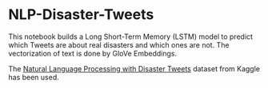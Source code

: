 # NLP-Disaster-Tweets
This notebook builds a Long Short-Term Memory (LSTM) model to predict which Tweets are about real disasters and which ones are not. The vectorization of text is done by GloVe Embeddings.

The [Natural Language Processing with Disaster Tweets](https://www.kaggle.com/competitions/nlp-getting-started) dataset from Kaggle has been used.
